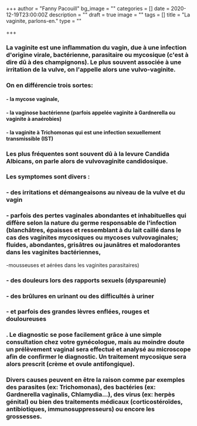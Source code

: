+++
author = "Fanny Pacouill"
bg_image = ""
categories = []
date = 2020-12-19T23:00:00Z
description = ""
draft = true
image = ""
tags = []
title = "La vaginite, parlons-en."
type = ""

+++
### La vaginite est une inflammation du vagin, due à une infection d'origine virale, bactérienne, parasitaire ou mycosique (c'est à dire dû à des champignons). Le plus souvent associée à une irritation de la vulve, on l'appelle alors une vulvo-vaginite.

### On en différencie trois sortes:

#### - la mycose vaginale,

#### - la vaginose bactérienne (parfois appelée vaginite à Gardnerella ou vaginite à anaérobies)

#### - la vaginite à Trichomonas qui est une infection sexuellement transmissible (IST)

### Les plus fréquentes sont souvent dû à la levure Candida Albicans, on parle alors de vulvovaginite candidosique.

### Les symptomes sont divers :

### - des irritations et démangeaisons au niveau de la vulve et du vagin

### - parfois des pertes vaginales abondantes et inhabituelles qui diffère selon la nature du germe responsable de l'infection (blanchâtres, épaisses et ressemblant à du lait caillé dans le cas des vaginites mycosiques ou mycoses vulvovaginales; fluides, abondantes, grisâtres ou jaunâtres et malodorantes dans les vaginites bactériennes,  
\-mousseuses et aérées dans les vaginites parasitaires)

### - des douleurs lors des rapports sexuels (dyspareunie)

### - des brûlures en urinant ou des difficultés à uriner

### - et parfois des grandes lèvres enflées, rouges et douloureuses

### 

### . Le diagnostic se pose facilement grâce à une simple consultation chez votre gynécologue, mais au moindre doute un prélèvement vaginal sera effectué et analysé au microscope afin de confirmer le diagnostic. Un traitement mycosique sera alors prescrit (crème et ovule antifongique).

### Divers causes peuvent en être la raison comme par exemples des parasites (ex: Trichomonas), des bactéries (ex: Gardnerella vaginalis, Chlamydia...), des virus (ex: herpès génital) ou bien des traitements médicaux (corticostéroïdes, antibiotiques, immunosuppresseurs) ou encore les grossesses.